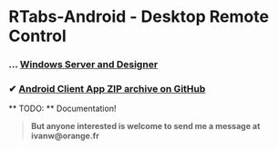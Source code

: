 # RTabs-Android - Desktop Remote Control

 ### … [Windows Server and Designer](https://github.com/ivanwfr/RTabs-Desktop)
 
 ### ✔ [Android Client App ZIP archive on GitHub](../../archive/master.zip)

** TODO: ** Documentation!
> __But anyone interested is welcome to send me a message at ivanw@orange.fr__
